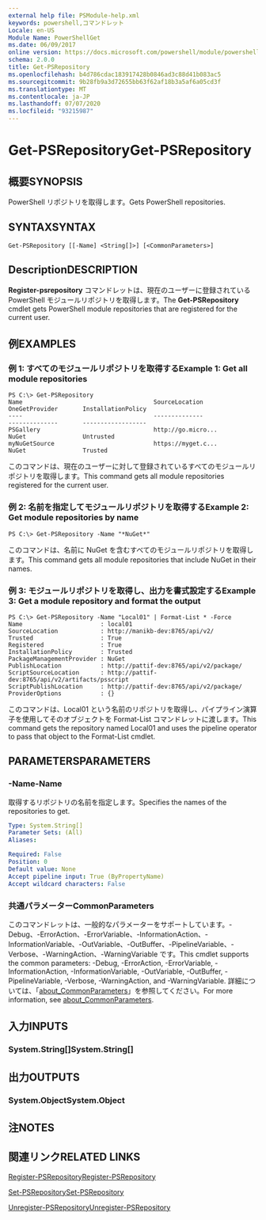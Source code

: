```yaml
---
external help file: PSModule-help.xml
keywords: powershell,コマンドレット
Locale: en-US
Module Name: PowerShellGet
ms.date: 06/09/2017
online version: https://docs.microsoft.com/powershell/module/powershellget/get-psrepository?view=powershell-6&WT.mc_id=ps-gethelp
schema: 2.0.0
title: Get-PSRepository
ms.openlocfilehash: b4d786cdac183917428b0846ad3c88d41b083ac5
ms.sourcegitcommit: 9b28fb9a3d72655bb63f62af18b3a5af6a05cd3f
ms.translationtype: MT
ms.contentlocale: ja-JP
ms.lasthandoff: 07/07/2020
ms.locfileid: "93215987"
---
```

# <span data-ttu-id="f47d9-103">Get-PSRepository</span><span class="sxs-lookup"><span data-stu-id="f47d9-103">Get-PSRepository</span></span>

## <span data-ttu-id="f47d9-104">概要</span><span class="sxs-lookup"><span data-stu-id="f47d9-104">SYNOPSIS</span></span>
<span data-ttu-id="f47d9-105">PowerShell リポジトリを取得します。</span><span class="sxs-lookup"><span data-stu-id="f47d9-105">Gets PowerShell repositories.</span></span>

## <span data-ttu-id="f47d9-106">SYNTAX</span><span class="sxs-lookup"><span data-stu-id="f47d9-106">SYNTAX</span></span>

```
Get-PSRepository [[-Name] <String[]>] [<CommonParameters>]
```

## <span data-ttu-id="f47d9-107">Description</span><span class="sxs-lookup"><span data-stu-id="f47d9-107">DESCRIPTION</span></span>

<span data-ttu-id="f47d9-108">**Register-psrepository** コマンドレットは、現在のユーザーに登録されている PowerShell モジュールリポジトリを取得します。</span><span class="sxs-lookup"><span data-stu-id="f47d9-108">The **Get-PSRepository** cmdlet gets PowerShell module repositories that are registered for the current user.</span></span>

## <span data-ttu-id="f47d9-109">例</span><span class="sxs-lookup"><span data-stu-id="f47d9-109">EXAMPLES</span></span>

### <span data-ttu-id="f47d9-110">例 1: すべてのモジュールリポジトリを取得する</span><span class="sxs-lookup"><span data-stu-id="f47d9-110">Example 1: Get all module repositories</span></span>

```
PS C:\> Get-PSRepository
Name                                     SourceLocation                                     OneGetProvider       InstallationPolicy
----                                     --------------                                     --------------       ------------------
PSGallery                                http://go.micro...                                 NuGet                Untrusted
myNuGetSource                            https://myget.c...                                 NuGet                Trusted
```

<span data-ttu-id="f47d9-111">このコマンドは、現在のユーザーに対して登録されているすべてのモジュールリポジトリを取得します。</span><span class="sxs-lookup"><span data-stu-id="f47d9-111">This command gets all module repositories registered for the current user.</span></span>

### <span data-ttu-id="f47d9-112">例 2: 名前を指定してモジュールリポジトリを取得する</span><span class="sxs-lookup"><span data-stu-id="f47d9-112">Example 2: Get module repositories by name</span></span>

```
PS C:\> Get-PSRepository -Name "*NuGet*"
```

<span data-ttu-id="f47d9-113">このコマンドは、名前に NuGet を含むすべてのモジュールリポジトリを取得します。</span><span class="sxs-lookup"><span data-stu-id="f47d9-113">This command gets all module repositories that include NuGet in their names.</span></span>

### <span data-ttu-id="f47d9-114">例 3: モジュールリポジトリを取得し、出力を書式設定する</span><span class="sxs-lookup"><span data-stu-id="f47d9-114">Example 3: Get a module repository and format the output</span></span>

```
PS C:\> Get-PSRepository -Name "Local01" | Format-List * -Force
Name                      : local01
SourceLocation            : http://manikb-dev:8765/api/v2/
Trusted                   : True
Registered                : True
InstallationPolicy        : Trusted
PackageManagementProvider : NuGet
PublishLocation           : http://pattif-dev:8765/api/v2/package/
ScriptSourceLocation      : http://pattif-dev:8765/api/v2/artifacts/psscript
ScriptPublishLocation     : http://pattif-dev:8765/api/v2/package/
ProviderOptions           : {}
```

<span data-ttu-id="f47d9-115">このコマンドは、Local01 という名前のリポジトリを取得し、パイプライン演算子を使用してそのオブジェクトを Format-List コマンドレットに渡します。</span><span class="sxs-lookup"><span data-stu-id="f47d9-115">This command gets the repository named Local01 and uses the pipeline operator to pass that object to the Format-List cmdlet.</span></span>

## <span data-ttu-id="f47d9-116">PARAMETERS</span><span class="sxs-lookup"><span data-stu-id="f47d9-116">PARAMETERS</span></span>

### <span data-ttu-id="f47d9-117">-Name</span><span class="sxs-lookup"><span data-stu-id="f47d9-117">-Name</span></span>

<span data-ttu-id="f47d9-118">取得するリポジトリの名前を指定します。</span><span class="sxs-lookup"><span data-stu-id="f47d9-118">Specifies the names of the repositories to get.</span></span>

```yaml
Type: System.String[]
Parameter Sets: (All)
Aliases:

Required: False
Position: 0
Default value: None
Accept pipeline input: True (ByPropertyName)
Accept wildcard characters: False
```

### <span data-ttu-id="f47d9-119">共通パラメーター</span><span class="sxs-lookup"><span data-stu-id="f47d9-119">CommonParameters</span></span>

<span data-ttu-id="f47d9-120">このコマンドレットは、一般的なパラメーターをサポートしています。-Debug、-ErrorAction、-ErrorVariable、-InformationAction、-InformationVariable、-OutVariable、-OutBuffer、-PipelineVariable、-Verbose、-WarningAction、-WarningVariable です。</span><span class="sxs-lookup"><span data-stu-id="f47d9-120">This cmdlet supports the common parameters: -Debug, -ErrorAction, -ErrorVariable, -InformationAction, -InformationVariable, -OutVariable, -OutBuffer, -PipelineVariable, -Verbose, -WarningAction, and -WarningVariable.</span></span> <span data-ttu-id="f47d9-121">詳細については、「[about_CommonParameters](https://go.microsoft.com/fwlink/?LinkID=113216)」を参照してください。</span><span class="sxs-lookup"><span data-stu-id="f47d9-121">For more information, see [about_CommonParameters](https://go.microsoft.com/fwlink/?LinkID=113216).</span></span>

## <span data-ttu-id="f47d9-122">入力</span><span class="sxs-lookup"><span data-stu-id="f47d9-122">INPUTS</span></span>

### <span data-ttu-id="f47d9-123">System.String[]</span><span class="sxs-lookup"><span data-stu-id="f47d9-123">System.String[]</span></span>

## <span data-ttu-id="f47d9-124">出力</span><span class="sxs-lookup"><span data-stu-id="f47d9-124">OUTPUTS</span></span>

### <span data-ttu-id="f47d9-125">System.Object</span><span class="sxs-lookup"><span data-stu-id="f47d9-125">System.Object</span></span>

## <span data-ttu-id="f47d9-126">注</span><span class="sxs-lookup"><span data-stu-id="f47d9-126">NOTES</span></span>

## <span data-ttu-id="f47d9-127">関連リンク</span><span class="sxs-lookup"><span data-stu-id="f47d9-127">RELATED LINKS</span></span>

[<span data-ttu-id="f47d9-128">Register-PSRepository</span><span class="sxs-lookup"><span data-stu-id="f47d9-128">Register-PSRepository</span></span>](Register-PSRepository.md)

[<span data-ttu-id="f47d9-129">Set-PSRepository</span><span class="sxs-lookup"><span data-stu-id="f47d9-129">Set-PSRepository</span></span>](Set-PSRepository.md)

[<span data-ttu-id="f47d9-130">Unregister-PSRepository</span><span class="sxs-lookup"><span data-stu-id="f47d9-130">Unregister-PSRepository</span></span>](Unregister-PSRepository.md)
